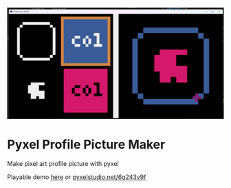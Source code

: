 ![fullscreen image](fullscreen.png)
# Pyxel Profile Picture Maker
Make pixel art profile picture with pyxel

Playable demo [here](https://www.pyxelstudio.net/6q243v9f) or [pyxelstudio.net/6q243v9f](https://www.pyxelstudio.net/6q243v9f)